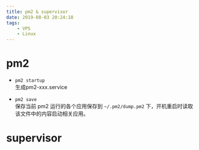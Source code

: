 ```yaml
---
title: pm2 & supervisor
date: 2019-08-03 20:24:18
tags:
    - VPS
    - Linux
---
```


# pm2  
* `pm2 startup`  
    生成pm2-xxx.service

* `pm2 save`   
    保存当前 pm2 运行的各个应用保存到 `~/.pm2/dump.pm2` 下，开机重启时读取该文件中的内容启动相关应用。

# supervisor

